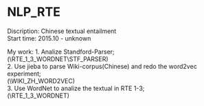 # NLP_RTE

Discription: Chinese textual entailment</br>
Start time: 2015.10 - unknown

My work: 1. Analize Standford-Parser;</br>
            (\RTE_1_3_WORDNET\STF_PARSER)</br>
         2. Use jieba to parse Wiki-corpus(Chinese) and redo the word2vec experiment;</br>
            (\WIKI_ZH_WORD2VEC)</br>
         3. Use WordNet to analize the textual in RTE 1-3;</br>
            (\RTE_1_3_WORDNET)</br>
